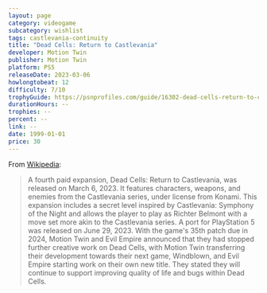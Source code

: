 ```yaml
---
layout: page
category: videogame
subcategory: wishlist
tags: castlevania-continuity
title: "Dead Cells: Return to Castlevania"
developer: Motion Twin
publisher: Motion Twin
platform: PS5
releaseDate: 2023-03-06
howlongtobeat: 12
difficulty: 7/10
trophyGuide: https://psnprofiles.com/guide/16302-dead-cells-return-to-castlevania-dlc-trophy-guide
durationHours: --
trophies: --
percent: --
link: --
date: 1999-01-01
price: 30
---
```


From [Wikipedia](https://en.wikipedia.org/wiki/Dead_Cells#Release_and_expansions):

> A fourth paid expansion, Dead Cells: Return to Castlevania, was released on March 6, 2023. It features characters, weapons, and enemies from the Castlevania series, under license from Konami. This expansion includes a secret level inspired by Castlevania: Symphony of the Night and allows the player to play as Richter Belmont with a move set more akin to the Castlevania series. A port for PlayStation 5 was released on June 29, 2023. With the game's 35th patch due in 2024, Motion Twin and Evil Empire announced that they had stopped further creative work on Dead Cells, with Motion Twin transferring their development towards their next game, Windblown, and Evil Empire starting work on their own new title. They stated they will continue to support improving quality of life and bugs within Dead Cells.
